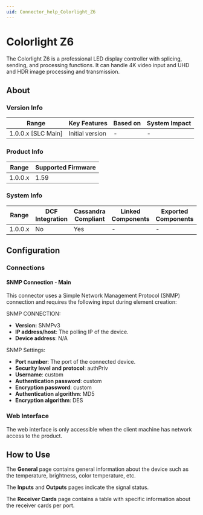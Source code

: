 ```yaml
---
uid: Connector_help_Colorlight_Z6
---
```


# Colorlight Z6

The Colorlight Z6 is a professional LED display controller with splicing, sending, and processing functions. It can handle 4K video input and UHD and HDR image processing and transmission.

## About

### Version Info

| Range                | Key Features     | Based on     | System Impact     |
|----------------------|------------------|--------------|-------------------|
| 1.0.0.x [SLC Main]   | Initial version  | -            | -                 |

### Product Info

| Range     | Supported Firmware     |
|-----------|------------------------|
| 1.0.0.x   | 1.59                   |

### System Info

| Range     | DCF Integration     | Cassandra Compliant     | Linked Components     | Exported Components     |
|-----------|---------------------|-------------------------|-----------------------|-------------------------|
| 1.0.0.x   | No                  | Yes                     | -                     | -                       |

## Configuration

### Connections

#### SNMP Connection - Main

This connector uses a Simple Network Management Protocol (SNMP) connection and requires the following input during element creation:

SNMP CONNECTION:

- **Version:** SNMPv3
- **IP address/host**: The polling IP of the device.
- **Device address**: N/A

SNMP Settings:

- **Port number**: The port of the connected device.
- **Security level and protocol**: authPriv
- **Username**: custom
- **Authentication password**: custom
- **Encryption password**: custom
- **Authentication algorithm**: MD5
- **Encryption algorithm**: DES

### Web Interface

The web interface is only accessible when the client machine has network access to the product.

## How to Use

The **General** page contains general information about the device such as the temperature, brightness, color temperature, etc.

The **Inputs** and **Outputs** pages indicate the signal status.

The **Receiver Cards** page contains a table with specific information about the receiver cards per port.
